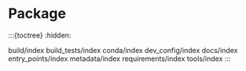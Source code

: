 # Package

:::{toctree}
:hidden:

build/index
build_tests/index
conda/index
dev_config/index
docs/index
entry_points/index
metadata/index
requirements/index
tools/index
:::

